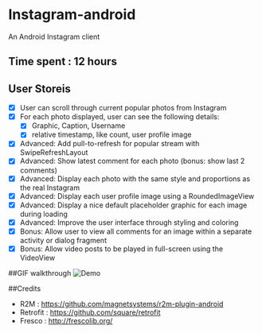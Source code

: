 # Instagram-android
An Android Instagram client

## Time spent : 12 hours

## User Storeis
* [X] User can scroll through current popular photos from Instagram
* [X] For each photo displayed, user can see the following details:
  * [X] Graphic, Caption, Username
  * [X] relative timestamp, like count, user profile image
* [X] Advanced: Add pull-to-refresh for popular stream with SwipeRefreshLayout
* [X] Advanced: Show latest comment for each photo (bonus: show last 2 comments)
* [X] Advanced: Display each photo with the same style and proportions as the real Instagram
* [X] Advanced: Display each user profile image using a RoundedImageView
* [X] Advanced: Display a nice default placeholder graphic for each image during loading
* [X] Advanced: Improve the user interface through styling and coloring
* [X] Bonus: Allow user to view all comments for an image within a separate activity or dialog fragment
* [X] Bonus: Allow video posts to be played in full-screen using the VideoView

##GIF walkthrough
![Demo](demo.gif)

##Credits
* R2M : https://github.com/magnetsystems/r2m-plugin-android
* Retrofit : https://github.com/square/retrofit
* Fresco : http://frescolib.org/
